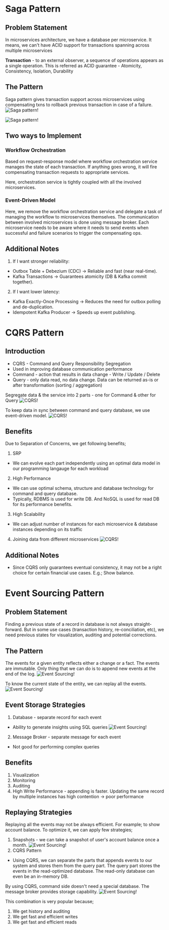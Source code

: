 # Saga Pattern
## Problem Statement
In microservices architecture, we have a database per microservice. It means, we can't have ACID support for transactions spanning across multiple microservices

**Transaction** - to an external observer, a sequence of operations appears as a single operation.
This is referred as ACID guarantee - Atomicity, Consistency, Isolation, Durability

## The Pattern
Saga pattern gives transaction support across microservices using compensating txns to rollback previous transaction in case of a failure.
![Saga pattern!](images/saga1.png)

![Saga pattern!](images/saga2.png)

## Two ways to Implement
### Workflow Orchestration  
Based on request-response model where workflow orchestration service manages the state of each transaction. If anything goes wrong, it will fire compensating transaction requests to appropriate services.

Here, orchestration service is tightly coupled with all the involved microservices. 

### Event-Driven Model
Here, we remove the workflow orchestration service and delegate a task of managing the workflow to microservices themselves. The communication between involved microservices is done using message broker. Each microservice needs to be aware where it needs to send events when successful and failure scenarios to trigger the compensating ops. 

## Additional Notes
1. If I want stronger reliability:
- Outbox Table + Debezium (CDC) → Reliable and fast (near real-time).
- Kafka Transactions → Guarantees atomicity (DB & Kafka commit together).
2. If I want lower latency:
- Kafka Exactly-Once Processing → Reduces the need for outbox polling and de-duplication.
- Idempotent Kafka Producer → Speeds up event publishing.

# CQRS Pattern
## Introduction
- CQRS - Command and Query Responsibility Segregation
- Used in improving database communication performance
- Command - action that results in data change - Write / Update / Delete
- Query - only data read, no data change. Data can be returned as-is or after transformation (sorting / aggregation)

Segregate data & the service into 2 parts - one for Command & other for Query
![CQRS!](images/cqrs1.png)

To keep data in sync between command and query database, we use event-driven model.
![CQRS!](images/cqrs2.png)

## Benefits
Due to Separation of Concerns, we get following benefits;
1. SRP
- We can evolve each part independently using an optimal data model in our programming langauge for each workload 
2. High Performance  
- We can use optimal schema, structure and database technology for command and query database.
- Typically, RDBMS is used for write DB. And NoSQL is used for read DB for its performance benefits.
3. High Scalability
- We can adjust number of instances for each microservice & database instances depending on its traffic
4. Joining data from different microservices
![CQRS!](images/cqrs3.png)

## Additional Notes
- Since CQRS only guarantees eventual consistency, it may not be a right choice for certain financial use cases. E.g.; Show balance.

# Event Sourcing Pattern
## Problem Statement
Finding a previous state of a record in database is not always straight-forward. But in some use cases (transaction history, re-conciliation, etc), we need previous states for visualization, auditing and potential corrections. 

## The Pattern
The events for a given entity reflects either a change or a fact. The events are immutable. Only thing that we can do is to append new events at the end of the log.
![Event Sourcing!](images/event_sourcing1.png)

To know the current state of the entity, we can replay all the events.
![Event Sourcing!](image/event_sourcing2.png)

## Event Storage Strategies
1. Database - separate record for each event
- Ability to generate insights using SQL queries
![Event Sourcing!](images/event_sourcing3.png)
2. Message Broker - separate message for each event
- Not good for performing complex queries 

## Benefits
1. Visualization
2. Monitoring
3. Auditing
4. High Write Performance - appending is faster. Updating the same record by multiple instances has high contention -> poor performance

## Replaying Strategies
Replaying all the events may not be always efficient. For example; to show account balance. To optimize it, we can apply few strategies;
1. Snapshots - we can take a snapshot of user's account balance once a month.
![Event Sourcing!](images/event_sourcing4.png)
2. CQRS Pattern
- Using CQRS, we can separate the parts that appends events to our system and stores them from the query part. The query part stores the events in the read-optimized database. The read-only database can even be an in-memory DB.

By using CQRS, command side doesn't need a special database. The message broker provides storage capability.
![Event Sourcing!](images/event_sourcing5.png)

This combination is very popular because;
1. We get history and auditing
2. We get fast and efficient writes
3. We get fast and efficient reads

